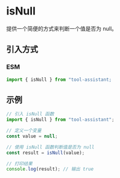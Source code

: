 # isNull

提供一个简便的方式来判断一个值是否为 null。

## 引入方式

<!-- ### CJS

```javascript
const { isNull } = require("tool-assistant");
``` -->

### ESM

```javascript
import { isNull } from "tool-assistant;
```

## 示例

```javascript
// 引入 isNull 函数
import { isNull } from "tool-assistant";

// 定义一个变量
const value = null;

// 使用 isNull 函数判断值是否为 null
const result = isNull(value);

// 打印结果
console.log(result); // 输出 true
```
